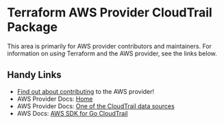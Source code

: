 # Terraform AWS Provider CloudTrail Package

This area is primarily for AWS provider contributors and maintainers. For information on _using_ Terraform and the AWS provider, see the links below.


## Handy Links

* [Find out about contributing](../../../docs/contributing) to the AWS provider!
* AWS Provider Docs: [Home](https://registry.terraform.io/providers/hashicorp/aws/latest/docs)
* AWS Provider Docs: [One of the CloudTrail data sources](https://registry.terraform.io/providers/hashicorp/aws/latest/docs/data-sources/cloudtrail_service_account)
* AWS Docs: [AWS SDK for Go CloudTrail](https://docs.aws.amazon.com/sdk-for-go/api/service/cloudtrail/)
